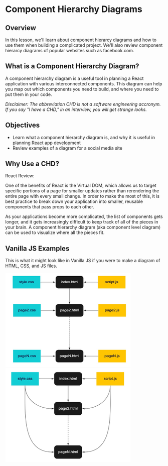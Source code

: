 # Component Hierarchy Diagrams
## Overview
In this lesson, we'll learn about component hierarcy diagrams and how to use them when building a complicated project. We'll also review component hierarcy diagrams of popular websites such as facebook.com.

## What is a Component Hierarchy Diagram?
A component hierarchy diagram is a useful tool in planning a React application with various interconnected components. This diagram can help you map out which components you need to build, and where you need to put them in your code.

_Disclaimer: The abbreviation CHD is not a software engineering accronym. If you say "I have a CHD," in an interview, you will get strange looks._

## Objectives
- Learn what a component hierarchy diagram is, and why it is useful in planning React app development
- Review examples of a diagram for a social media site

## Why Use a CHD?
React Review:

One of the benefits of React is the Virtual DOM, which allows us to target specific portions of a page for smaller updates rather than rerendering the entire page with every small change. In order to make the most of this, it is best practice to break down your application into smaller, reusable components that pass props to each other. 

As your applications become more complicated, the list of components gets longer, and it gets increasingly difficult to keep track of all of the pieces in your brain. A component hierarchy diagram (aka component level diagram) can be used to visualize where all the pieces fit.

## Vanilla JS Examples

This is what it might look like in Vanilla JS if you were to make a diagram of HTML, CSS, and JS files.

<img src="./screenshots/simple_wet_sm.jpg" alt="drawing" width="400" height="300"/>     <img src="./screenshots/simple_dry_sm.jpg" alt="drawing" width="400" height="300"/>
